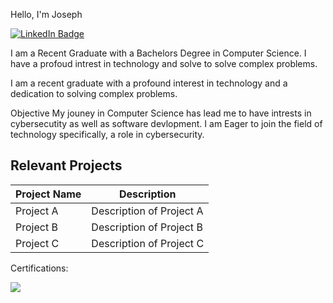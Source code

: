 Hello, I'm Joseph

[![LinkedIn Badge](https://img.shields.io/badge/LinkedIn-Connect-blue)](https://www.linkedin.com/in/josephkiesche/)


I am a Recent Graduate with a Bachelors Degree in Computer Science. I have a profoud intrest in technology and solve to solve complex problems.

I am a recent graduate with a profound interest in technology and a dedication to solving complex problems.

Objective
My jouney in Computer Science has lead me to have intrests in cybersecutity as well as software devlopment. I am Eager to join the field of technology specifically, a role in cybersecurity. 


## Relevant Projects

| Project Name | Description |
|--------------|-------------|
| Project A    | Description of Project A |
| Project B    | Description of Project B |
| Project C    | Description of Project C |


  
Certifications:

<div> 
  <img src="https://img.shields.io/badge/Network+-white?style=flat&logoColor=white&color=red" />
</div>

    

